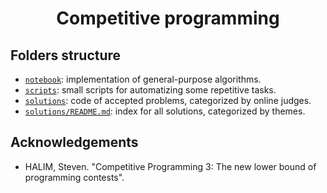 <h1 align="center">Competitive programming</h1>

## Folders structure

- [`notebook`](./notebook): implementation of general-purpose algorithms.
- [`scripts`](./scripts): small scripts for automatizing some repetitive tasks.
- [`solutions`](./solutions): code of accepted problems, categorized by online judges.
- [`solutions/README.md`](./solutions/README.md): index for all solutions, categorized by themes.

<!-- ## Notebook index

### Data structures

### Graphs

### Dynamic programming

### Miscellaneous -->

## Acknowledgements
   - HALIM, Steven. "Competitive Programming 3: The new lower bound of programming contests".
